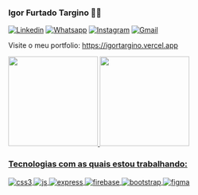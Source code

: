 ### Igor Furtado Targino 👨‍💻

[![Linkedin](https://img.shields.io/badge/LinkedIn-0077B5?style=for-the-badge&logo=linkedin&logoColor=white)](https://www.linkedin.com/in/igorfurtado/)
[![Whatsapp](https://img.shields.io/badge/WhatsApp-25D366?style=for-the-badge&logo=whatsapp&logoColor=white)](https://bit.ly/3wkXIQW)
[![Instagram](https://img.shields.io/badge/Instagram-E4405F?style=for-the-badge&logo=instagram&logoColor=white)](https://www.instagram.com/igorfurtado_/)
[![Gmail](	https://img.shields.io/badge/Gmail-D14836?style=for-the-badge&logo=gmail&logoColor=white)](mailto:igorfurtadot@gmail.com)

Visite o meu portfolio: https://igortargino.vercel.app

<div>
  <a href="https://github.com/igorfurtado?tab=repositories">
  <img height="180em" src="https://github-readme-stats.vercel.app/api?username=igorfurtado&show_icons=true&theme=react&include_all_commits=true&count_private=true"/>
  <img height="180em" src="https://github-readme-stats.vercel.app/api/top-langs/?username=igorfurtado&layout=compact&langs_count=7&theme=react"/>
</div>


### Tecnologias com as quais estou trabalhando:

 <div style="display: inline_block">
  <img align="center" alt="css3" src="https://img.shields.io/badge/CSS3-1572B6?style=for-the-badge&logo=css3&logoColor=white">
   <img align="center" alt="js" src="https://img.shields.io/badge/JavaScript-F7DF1E?style=for-the-badge&logo=javascript&logoColor=black">
   <img align="center" alt="express" src="https://img.shields.io/badge/Express.js-404D59?style=for-the-badge">
   <img align="center" alt="firebase" src="https://img.shields.io/badge/firebase-ffca28?style=for-the-badge&logo=firebase&logoColor=black">
   <img align="center" alt="bootstrap" src="https://img.shields.io/badge/Bootstrap-563D7C?style=for-the-badge&logo=bootstrap&logoColor=white">
   <img align="center" alt="figma" src="https://img.shields.io/badge/Figma-F24E1E?style=for-the-badge&logo=figma&logoColor=white">
</div><br/>

